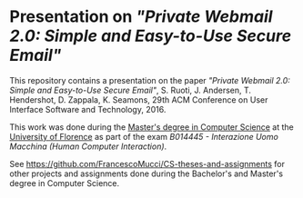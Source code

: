 # Presentation on *"Private Webmail 2.0: Simple and Easy-to-Use Secure Email"*

This repository contains a presentation on the paper *"Private Webmail 2.0: Simple and Easy-to-Use Secure Email"*, S. Ruoti, J. Andersen, T. Hendershot, D. Zappala, K. Seamons, 29th ACM Conference on User Interface Software and Technology, 2016.

This work was done during the [Master's degree in Computer Science](https://www.informaticamagistrale.unifi.it/) at the [University of Florence](https://www.unifi.it/) as part of the exam *B014445 - Interazione Uomo Macchina (Human Computer Interaction)*.

See https://github.com/FrancescoMucci/CS-theses-and-assignments for other projects and assignments done during the Bachelor's and Master's degree in Computer Science.
